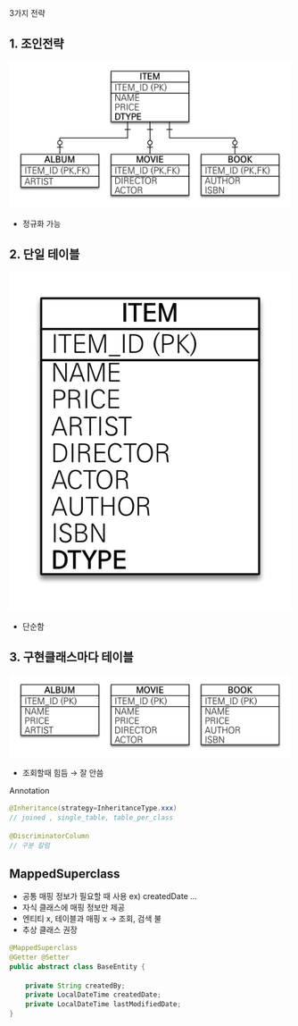 3가지 전략 

## 1. 조인전략

![Untitled](https://raw.githubusercontent.com/dyparkkk/TIL/main/spring/img/JPAmapping00.png)

- 정규화 가능

## 2. 단일 테이블

![Untitled](https://raw.githubusercontent.com/dyparkkk/TIL/main/spring/img/JPAmapping01.png)

- 단순함

## 3. 구현클래스마다 테이블

![Untitled](https://raw.githubusercontent.com/dyparkkk/TIL/main/spring/img/JPAmapping02.png)

- 조회할때 힘듬 → 잘 안씀

Annotation

```java
@Inheritance(strategy=InheritanceType.xxx)
// joined , single_table, table_per_class

@DiscriminatorColumn 
// 구분 칼럼

```

## MappedSuperclass

- 공통 매핑 정보가 필요할 때 사용 ex) createdDate ...
- 자식 클래스에 매핑 정보만 제공
- 엔티티 x, 테이블과 매핑 x → 조회, 검색 불
- 추상 클래스 권장

```java
@MappedSuperclass
@Getter @Setter
public abstract class BaseEntity {

    private String createdBy;
    private LocalDateTime createdDate;
    private LocalDateTime lastModifiedDate;
}
```
